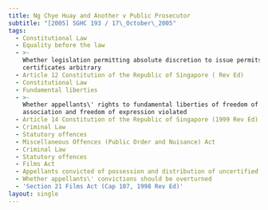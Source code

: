 ```yaml
---
title: Ng Chye Huay and Another v Public Prosecutor
subtitle: "[2005] SGHC 193 / 17\_October\_2005"
tags:
  - Constitutional Law
  - Equality before the law
  - >-
    Whether legislation permitting absolute discretion to issue permits and
    certificates arbitrary
  - Article 12 Constitution of the Republic of Singapore ( Rev Ed)
  - Constitutional Law
  - Fundamental liberties
  - >-
    Whether appellants\' rights to fundamental liberties of freedom of
    association and freedom of expression violated
  - Article 14 Constitution of the Republic of Singapore (1999 Rev Ed)
  - Criminal Law
  - Statutory offences
  - Miscellaneous Offences (Public Order and Nuisance) Act
  - Criminal Law
  - Statutory offences
  - Films Act
  - Appellants convicted of possession and distribution of uncertified films
  - Whether appellants\' convictions should be overturned
  - 'Section 21 Films Act (Cap 107, 1998 Rev Ed)'
layout: single
---
```


